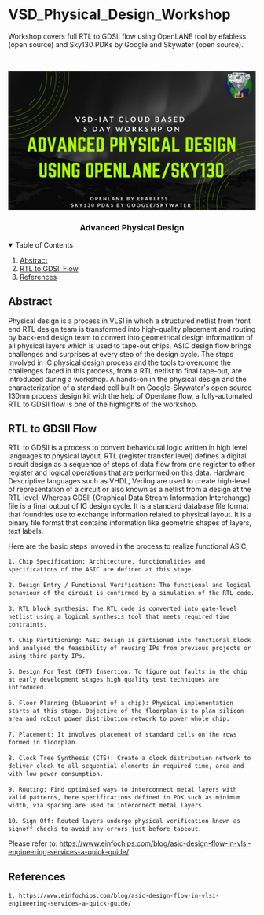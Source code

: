 # VSD_Physical_Design_Workshop
Workshop covers full RTL to GDSII flow using OpenLANE tool by efabless (open source) and Sky130 PDKs by Google and Skywater (open source).
<!-- PROJECT LOGO -->
<br />
<p align="center">

  ![](/snapshots_lab_session/Advanced-Physical-Design-using-OpenLANE_Sky130_1.JPG)

  <h3 align="center">Advanced Physical Design</h3>
</p>
<!-- TABLE OF CONTENTS -->
<details open="open">
  <summary>Table of Contents</summary>
  <ol>
    <li>
      <a href="#abstract">Abstract</a>
    </li>
    <li>
      <a href="#rtl-to-gdsii-introduction">RTL to GDSII Flow</a>
    </li>
	<li><a href="#references">References</a></li>
  </ol>
</details>

<!-- Abstract -->
## Abstract

Physical design is a process in VLSI in which a structured netlist from front end RTL design team is transformed into high-quality placement and routing by back-end design team to convert into geometrical design informatiion of all physical layers which is used to tape-out chips. ASIC design flow brings challenges and surprises at every step of the design cycle. The steps involved in IC physical design process and the tools to overcome the challenges faced in this process, from a RTL netlist to final tape-out, are introduced during a workshop. A hands-on in the physical design and the characterization of a standard cell built on Google-Skywater's open source 130nm process design kit with the help of Openlane flow, a fully-automated RTL to GDSII flow is one of the highlights of the workshop.

<!-- RTL to GDSII Flow -->
## RTL to GDSII Flow
RTL to GDSII is a process to convert behavioural logic written in high level languages to physical layout. RTL (register transfer level) defines a digital circuit design as a sequence of steps of data flow from one register to other register and logical operations that are performed on this data. Hardware Descriptive languages such as VHDL, Verilog are used to create high-level of representation of a circuit or also known as a netlist from a design at the RTL level. Whereas GDSII (Graphical Data Stream Information Interchange) file is a final output of IC design cycle. It is a standard database file format that foundries use to exchange information related to physical layout. It is a binary file format that contains information like geometric shapes of layers, text labels.

Here are the basic steps invoved in the process to realize functional ASIC,

	1. Chip Specification: Architecture, functionalities and specifications of the ASIC are defined at this stage.
	
	2. Design Entry / Functional Verification: The functional and logical behaviour of the circuit is confirmed by a simulation of the RTL code.
	
	3. RTL block synthesis: The RTL code is converted into gate-level netlist using a logical synthesis tool that meets required time contraints.
	
	4. Chip Partitioning: ASIC design is partiioned into functional block and analysed the feasibility of reusing IPs from previous projects or using third party IPs.
	
	5. Design For Test (DFT) Insertion: To figure out faults in the chip at early development stages high quality test techniques are introduced.
	
	6. Floor Planning (blueprint of a chip): Physical implementation starts at this stage. Objective of the floorplan is to plan silicon area and robsut power distribution network to power whole chip.
	
	7. Placement: It involves placement of standard cells on the rows formed in floorplan.
	
	8. Clock Tree Synthesis (CTS): Create a clock distribution network to deliver clock to all sequential elements in required time, area and with low power consumption.
	
	9. Routing: Find optimised ways to interconnect metal layers with valid patterns, here specifications defined in PDK such as minimum width, via spacing are used to inteconnect metal layers.
	
	10. Sign Off: Routed layers undergo physical verification known as signoff checks to avoid any errors just before tapeout.
	
Please refer to: https://www.einfochips.com/blog/asic-design-flow-in-vlsi-engineering-services-a-quick-guide/

<!-- References --> 
## References
	1. https://www.einfochips.com/blog/asic-design-flow-in-vlsi-engineering-services-a-quick-guide/
